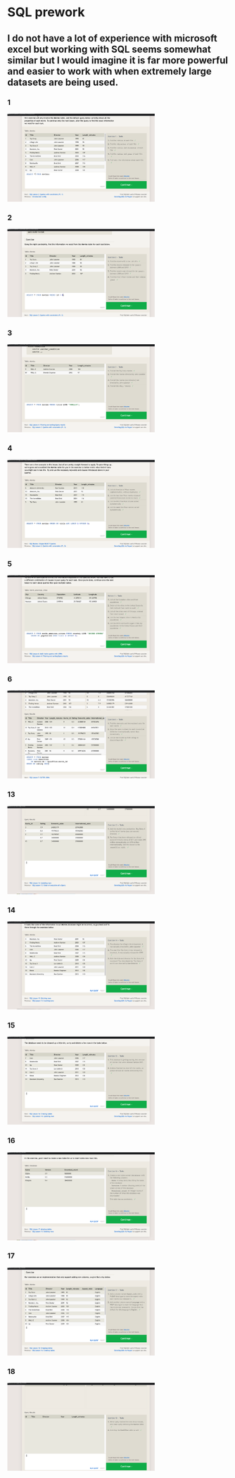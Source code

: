 # SQL prework

## I do not have a lot of experience with microsoft excel but working with SQL seems somewhat similar but I would imagine it is far more powerful and easier to work with when extremely large datasets are being used.

### 1
<img src="./assets/ex1.png" height=200px>

### 2
<img src="./assets/ex2.png" height=200px>

### 3
<img src="./assets/ex3.png" height=200px>

### 4
<img src="./assets/ex4.png" height=200px>

### 5
<img src="./assets/ex5.png" height=200px>

### 6
<img src="./assets/ex6.png" height=200px>

### 13
<img src="./assets/ex13.png" height=200px>

### 14
<img src="./assets/ex14.png" height=200px>

### 15
<img src="./assets/ex15.png" height=200px>

### 16
<img src="./assets/ex16.png" height=200px>

### 17
<img src="./assets/ex17.png" height=200px>

### 18
<img src="./assets/ex18.png" height=200px>
